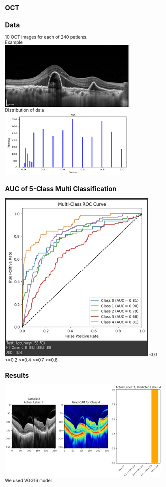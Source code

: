 ## OCT

## Data
10 OCT images for each of 240 patients.  
Example  
<img src='./images/oct.png' width="400" height="200"/>  
Distribution of data  
<img src='./images/distribution.png' width="400" height="200"/>  

## AUC of 5-Class Multi Classification
<img src='./images/auc.png'>
<0.1  
<=0.2  
<=0.4  
<=0.7  
>=0.8  

## Results
<img src='./images/gradcam.png'>
We used VGG16 model
